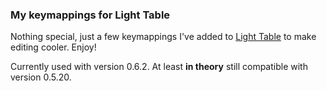 ### My keymappings for Light Table

Nothing special, just a few keymappings I've added to [Light Table](http://www.lighttable.com/) to make editing cooler. Enjoy!

Currently used with version 0.6.2. At least **in theory** still compatible with version 0.5.20.
